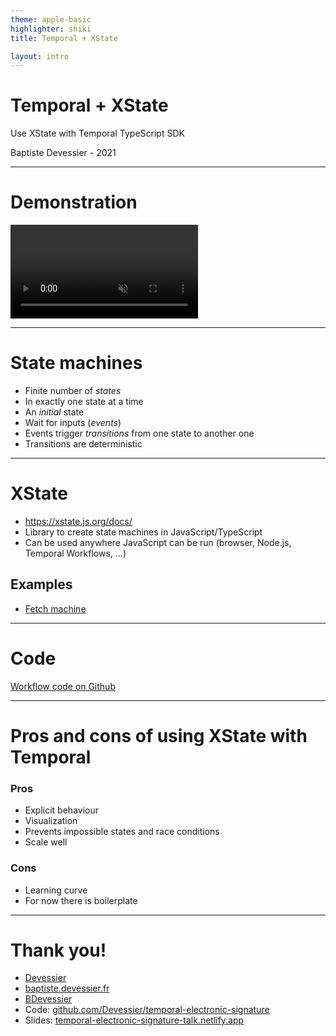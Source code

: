 ```yaml
---
theme: apple-basic
highlighter: shiki
title: Temporal + XState

layout: intro
---
```


# Temporal + XState

Use XState with Temporal TypeScript SDK

<div class="absolute bottom-10">
  <span class="font-700">
    Baptiste Devessier - 2021
  </span>
</div>

---

# Demonstration

<div class="flex items-center justify-center">
  <video src="https://user-images.githubusercontent.com/29370468/136715088-f016acc4-dd5f-4153-8e1b-f63ff1e40c14.mp4" controls="controls" muted="muted" style="max-height: 400px;" class=""></video>
</div>

---

# State machines

- Finite number of *states*
- In exactly one state at a time
- An *initial* state
- Wait for inputs (*events*)
- Events trigger *transitions* from one state to another one
- Transitions are deterministic

---

# XState

- https://xstate.js.org/docs/
- Library to create state machines in JavaScript/TypeScript
- Can be used anywhere JavaScript can be run (browser, Node.js, Temporal Workflows, ...)

## Examples

- [Fetch machine](https://stately.ai/viz/7c0ec648-09d6-46fe-a912-fc0e46da5094)

---

# Code

[Workflow code on Github](https://github.com/Devessier/temporal-electronic-signature/blob/main/packages/temporal/src/workflows/index.ts)

---

# Pros and cons of using XState with Temporal

### Pros

- Explicit behaviour
- Visualization
- Prevents impossible states and race conditions
- Scale well

### Cons

- Learning curve
- For now there is boilerplate

---

# Thank you!

- <mdi-github /> [Devessier](https://github.com/Devessier)
- <mdi-link /> [baptiste.devessier.fr](https://baptiste.devessier.fr)
- <mdi-twitter /> [BDevessier](https://twitter.com/BDevessier)
- Code: [github.com/Devessier/temporal-electronic-signature](https://github.com/Devessier/temporal-electronic-signature)
- Slides: [temporal-electronic-signature-talk.netlify.app](https://temporal-electronic-signature-talk.netlify.app/1)
